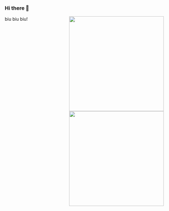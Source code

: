 ### Hi there 👋

<!-- <a href="https://github.com/sudong0701/sudong0701"> -->
  <img align="right" src="https://github-readme-stats.vercel.app/api?username=sudong0701&show_icons=true&text_color=24292e&bg_color=ffffff&hide_title=true"  style=' width:300px;height:100 px'>
<!-- </a> -->

<!-- <a href="https://github.com/sudong0701/sudong0701"> -->
  <img align="right" src="https://github-readme-stats.vercel.app/api/top-langs/?username=sudong0701&layout=compact"  style=' width:300px;height:100 px'>
<!-- </a> -->


biu biu biu!
